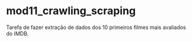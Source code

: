 # mod11_crawling_scraping
Tarefa de fazer extração de dados dos 10 primeiros filmes mais avaliados do IMDB.
